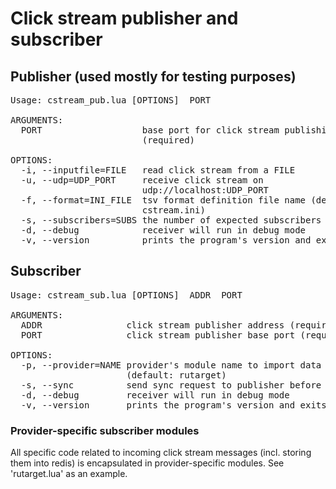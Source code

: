 # Click stream publisher and subscriber

## Publisher (used mostly for testing purposes)

<pre>
Usage: cstream_pub.lua [OPTIONS]  PORT

ARGUMENTS:
  PORT                   base port for click stream publishing
                         (required)

OPTIONS:
  -i, --inputfile=FILE   read click stream from a FILE
  -u, --udp=UDP_PORT     receive click stream on
                         udp://localhost:UDP_PORT
  -f, --format=INI_FILE  tsv format definition file name (default:
                         cstream.ini)
  -s, --subscribers=SUBS the number of expected subscribers (default: 1)
  -d, --debug            receiver will run in debug mode
  -v, --version          prints the program's version and exits
</pre>

## Subscriber

<pre>
Usage: cstream_sub.lua [OPTIONS]  ADDR  PORT

ARGUMENTS:
  ADDR                click stream publisher address (required)
  PORT                click stream publisher base port (required)

OPTIONS:
  -p, --provider=NAME provider's module name to import data into redis
                      (default: rutarget)
  -s, --sync          send sync request to publisher before subscribing
  -d, --debug         receiver will run in debug mode
  -v, --version       prints the program's version and exits
</pre>

### Provider-specific subscriber modules

All specific code related to incoming click stream messages (incl. storing them into redis) is encapsulated in provider-specific modules. See 'rutarget.lua' as an example.
